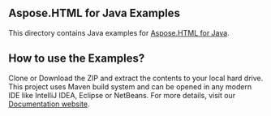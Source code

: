 ## Aspose.HTML for Java Examples

This directory contains Java examples for [Aspose.HTML for Java](https://products.aspose.com/html/java).

## How to use the Examples?

Clone or Download the ZIP and extract the contents to your local hard drive. This project uses Maven build system and can be opened in any modern IDE like IntelliJ IDEA, Eclipse or NetBeans. For more details, visit our [Documentation website](https://docs.aspose.com//display/htmljava/How+to+Run+the+Examples).
